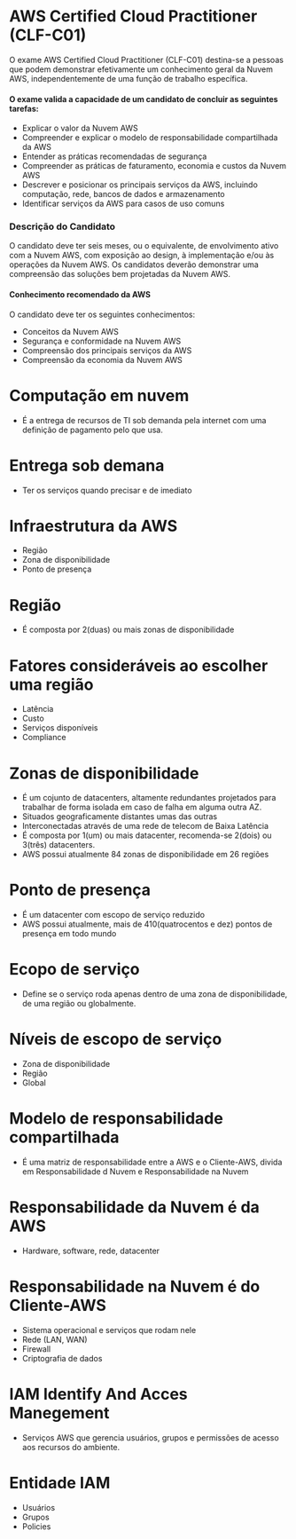 # AWS Certified Cloud Practitioner (CLF-C01)

O exame AWS Certified Cloud Practitioner (CLF-C01) destina-se a pessoas que podem demonstrar
efetivamente um conhecimento geral da Nuvem AWS, independentemente de uma função de trabalho
específica.

#### O exame valida a capacidade de um candidato de concluir as seguintes tarefas:

- Explicar o valor da Nuvem AWS
- Compreender e explicar o modelo de responsabilidade compartilhada da AWS
- Entender as práticas recomendadas de segurança
- Compreender as práticas de faturamento, economia e custos da Nuvem AWS
- Descrever e posicionar os principais serviços da AWS, incluindo computação, rede, bancos
  de dados e armazenamento
- Identificar serviços da AWS para casos de uso comuns

### Descrição do Candidato

O candidato deve ter seis meses, ou o equivalente, de envolvimento ativo com a Nuvem AWS, com
exposição ao design, à implementação e/ou às operações da Nuvem AWS. Os candidatos deverão
demonstrar uma compreensão das soluções bem projetadas da Nuvem AWS.

#### Conhecimento recomendado da AWS

O candidato deve ter os seguintes conhecimentos:

- Conceitos da Nuvem AWS
- Segurança e conformidade na Nuvem AWS
- Compreensão dos principais serviços da AWS
- Compreensão da economia da Nuvem AWS

# Computação em nuvem

- É a entrega de recursos de TI sob demanda pela internet com uma definição de pagamento pelo que usa.

# Entrega sob demana

- Ter os serviços quando precisar e de imediato

# Infraestrutura da AWS

- Região
- Zona de disponibilidade
- Ponto de presença

# Região

- É composta por 2(duas) ou mais zonas de disponibilidade

# Fatores consideráveis ao escolher uma região

- Latência
- Custo
- Serviços disponíveis
- Compliance

# Zonas de disponibilidade

- É um cojunto de datacenters, altamente redundantes projetados para trabalhar de forma isolada em caso de falha em alguma outra AZ.
- Situados geograficamente distantes umas das outras
- Interconectadas através de uma rede de telecom de Baixa Latência
- É composta por 1(um) ou mais datacenter, recomenda-se 2(dois) ou 3(três) datacenters.
- AWS possui atualmente 84 zonas de disponibilidade em 26 regiões

# Ponto de presença

- É um datacenter com escopo de serviço reduzido
- AWS possui atualmente, mais de 410(quatrocentos e dez) pontos de presença em todo mundo

# Ecopo de serviço

- Define se o serviço roda apenas dentro de uma zona de disponibilidade, de uma região ou globalmente.

# Níveis de escopo de serviço

- Zona de disponibilidade
- Região
- Global

# Modelo de responsabilidade compartilhada

- É uma matriz de responsabilidade entre a AWS e o Cliente-AWS, divida em Responsabilidade d Nuvem e Responsabilidade na Nuvem

# Responsabilidade da Nuvem é da AWS

- Hardware, software, rede, datacenter

# Responsabilidade na Nuvem é do Cliente-AWS

- Sistema operacional e serviços que rodam nele
- Rede (LAN, WAN)
- Firewall
- Criptografia de dados

# IAM Identify And Acces Manegement

- Serviços AWS que gerencia usuários, grupos e permissões de acesso aos recursos do ambiente.

# Entidade IAM

- Usuários
- Grupos
- Policies
